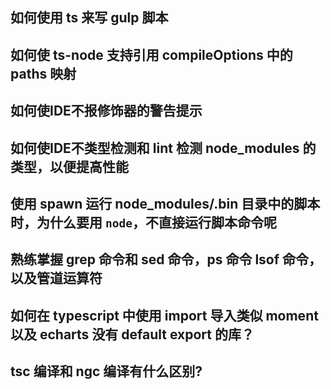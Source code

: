 ## 如何使用 ts 来写 gulp 脚本

## 如何使 ts-node 支持引用 compileOptions 中的 paths 映射

## 如何使IDE不报修饰器的警告提示

## 如何使IDE不类型检测和 lint 检测 node_modules 的类型，以便提高性能

## 使用 spawn 运行 node_modules/.bin 目录中的脚本时，为什么要用 `node`，不直接运行脚本命令呢

## 熟练掌握 grep 命令和 sed 命令，ps 命令 lsof 命令，以及管道运算符

## 如何在 typescript 中使用 import 导入类似 moment 以及 echarts 没有 default export 的库？

## tsc 编译和 ngc 编译有什么区别?
